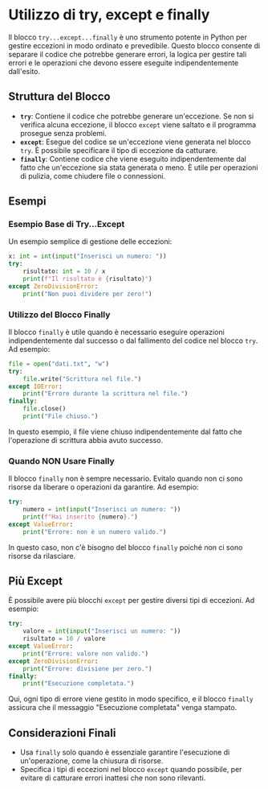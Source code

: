 # Utilizzo di try, except e finally

Il blocco `try...except...finally` è uno strumento potente in Python per gestire eccezioni in modo ordinato e prevedibile. Questo blocco consente di separare il codice che potrebbe generare errori, la logica per gestire tali errori e le operazioni che devono essere eseguite indipendentemente dall'esito.

## Struttura del Blocco

- **`try`**: Contiene il codice che potrebbe generare un'eccezione. Se non si verifica alcuna eccezione, il blocco `except` viene saltato e il programma prosegue senza problemi.
- **`except`**: Esegue del codice se un'eccezione viene generata nel blocco `try`. È possibile specificare il tipo di eccezione da catturare.
- **`finally`**: Contiene codice che viene eseguito indipendentemente dal fatto che un'eccezione sia stata generata o meno. È utile per operazioni di pulizia, come chiudere file o connessioni.

## Esempi

### Esempio Base di Try...Except

Un esempio semplice di gestione delle eccezioni:

```python
x: int = int(input("Inserisci un numero: "))
try:
    risultato: int = 10 / x
    print(f"Il risultato è {risultato}")
except ZeroDivisionError:
    print("Non puoi dividere per zero!")
```

### Utilizzo del Blocco Finally

Il blocco `finally` è utile quando è necessario eseguire operazioni indipendentemente dal successo o dal fallimento del codice nel blocco `try`. Ad esempio:

```python
file = open("dati.txt", "w")
try:
    file.write("Scrittura nel file.")
except IOError:
    print("Errore durante la scrittura nel file.")
finally:
    file.close()
    print("File chiuso.")
```

In questo esempio, il file viene chiuso indipendentemente dal fatto che l'operazione di scrittura abbia avuto successo.

### Quando NON Usare Finally

Il blocco `finally` non è sempre necessario. Evitalo quando non ci sono risorse da liberare o operazioni da garantire. Ad esempio:

```python
try:
    numero = int(input("Inserisci un numero: "))
    print(f"Hai inserito {numero}.")
except ValueError:
    print("Errore: non è un numero valido.")
```

In questo caso, non c'è bisogno del blocco `finally` poiché non ci sono risorse da rilasciare.

## Più Except

È possibile avere più blocchi `except` per gestire diversi tipi di eccezioni. Ad esempio:

```python
try:
    valore = int(input("Inserisci un numero: "))
    risultato = 10 / valore
except ValueError:
    print("Errore: valore non valido.")
except ZeroDivisionError:
    print("Errore: divisione per zero.")
finally:
    print("Esecuzione completata.")
```

Qui, ogni tipo di errore viene gestito in modo specifico, e il blocco `finally` assicura che il messaggio "Esecuzione completata" venga stampato.

## Considerazioni Finali

- Usa `finally` solo quando è essenziale garantire l'esecuzione di un'operazione, come la chiusura di risorse.
- Specifica i tipi di eccezioni nel blocco `except` quando possibile, per evitare di catturare errori inattesi che non sono rilevanti.
